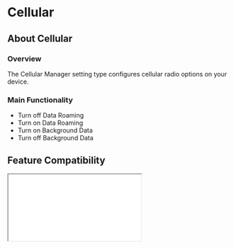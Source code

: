 # Cellular

## About Cellular

### Overview

The Cellular Manager setting type configures cellular radio options on your device. 

### Main Functionality

* Turn off Data Roaming 
* Turn on Data Roaming 
* Turn on Background Data
* Turn off Background Data


## Feature Compatibility
<iframe src="compare.html#mx=4.3&csp=CellularMgr&os=All&embed=true"></iframe> 
